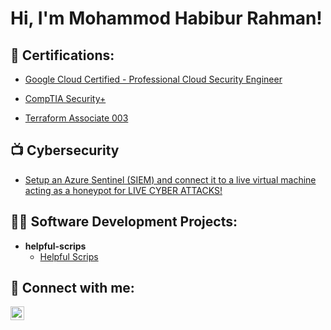 <h1>Hi, I'm Mohammod Habibur Rahman! </h1>

<h2>📜 Certifications:</h2>

- [Google Cloud Certified - Professional Cloud Security Engineer](https://imgur.com/IjmraQh)

- [CompTIA Security+](https://imgur.com/undefined) 

- [Terraform Associate 003](https://imgur.com/CXWqFev)


<h2>📺 Cybersecurity </h2>

- [Setup an Azure Sentinel (SIEM) and connect it to a live virtual machine acting as a honeypot for LIVE CYBER ATTACKS! ](https://github.com/HabibRahman2020/Azure-Sentinel-SIEM-)


<h2>👨‍💻 Software Development Projects:</h2>

- <b>helpful-scrips </b>
  - [Helpful Scrips](https://github.com/HabibRahman2020/helpful-scrips)


<h2> 🤳 Connect with me:</h2>

<img align="left" alt="habibrahman1 | LinkedIn" width="22px" src="https://cdn.jsdelivr.net/npm/simple-icons@v3/icons/linkedin.svg" />

[linkedin]: https://www.linkedin.com/in/habibrahman1
